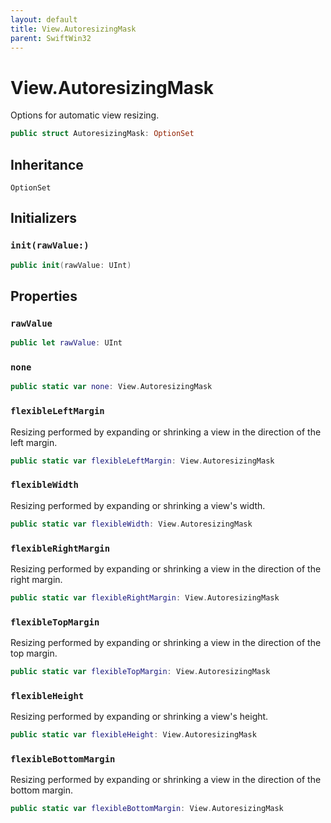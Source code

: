 ```yaml
---
layout: default
title: View.AutoresizingMask
parent: SwiftWin32
---
```

# View.AutoresizingMask

Options for automatic view resizing.

``` swift
public struct AutoresizingMask: OptionSet 
```

## Inheritance

`OptionSet`

## Initializers

### `init(rawValue:)`

``` swift
public init(rawValue: UInt) 
```

## Properties

### `rawValue`

``` swift
public let rawValue: UInt
```

### `none`

``` swift
public static var none: View.AutoresizingMask 
```

### `flexibleLeftMargin`

Resizing performed by expanding or shrinking a view in the direction of
the left margin.

``` swift
public static var flexibleLeftMargin: View.AutoresizingMask 
```

### `flexibleWidth`

Resizing performed by expanding or shrinking a view's width.

``` swift
public static var flexibleWidth: View.AutoresizingMask 
```

### `flexibleRightMargin`

Resizing performed by expanding or shrinking a view in the direction of
the right margin.

``` swift
public static var flexibleRightMargin: View.AutoresizingMask 
```

### `flexibleTopMargin`

Resizing performed by expanding or shrinking a view in the direction of
the top margin.

``` swift
public static var flexibleTopMargin: View.AutoresizingMask 
```

### `flexibleHeight`

Resizing performed by expanding or shrinking a view's height.

``` swift
public static var flexibleHeight: View.AutoresizingMask 
```

### `flexibleBottomMargin`

Resizing performed by expanding or shrinking a view in the direction of
the bottom margin.

``` swift
public static var flexibleBottomMargin: View.AutoresizingMask 
```
